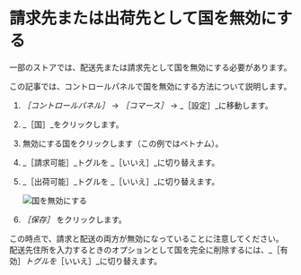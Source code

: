 # 請求先または出荷先として国を無効にする

一部のストアでは、配送先または請求先として国を無効にする必要があります。

この記事では、コントロールパネルで国を無効にする方法について説明します。

1. _［コントロールパネル］_ → _［コマース］_ → _［設定］_に移動します。
1. _［国］_をクリックします。
1. 無効にする国をクリックします（この例ではベトナム）。
1. _［請求可能］_トグルを _［いいえ］_に切り替えます。
1. _［出荷可能］_トグルを _［いいえ］_に切り替えます。

    ![国を無効にする](./deactivating-a-country-for-billing-or-shipping/images/01.png)

1. _［保存］_ をクリックします。

この時点で、請求と配送の両方が無効になっていることに注意してください。 配送先住所を入力するときのオプションとして国を完全に削除するには、_［有効］_トグルを_［いいえ］_に切り替えます。
